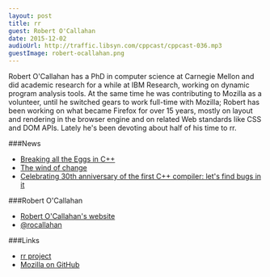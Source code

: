 ```yaml
---
layout: post
title: rr
guest: Robert O'Callahan
date: 2015-12-02
audioUrl: http://traffic.libsyn.com/cppcast/cppcast-036.mp3
guestImage: robert-ocallahan.png
---
```


Robert O'Callahan has a PhD in computer science at Carnegie Mellon and did academic research for a while at IBM Research, working on dynamic program analysis tools. At the same time he was contributing to Mozilla as a volunteer, until he switched gears to work full-time with Mozilla; Robert has been working on what became Firefox for over 15 years, mostly on layout and rendering in the browser engine and on related Web standards like CSS and DOM APIs. Lately he's been devoting about half of his time to rr.

###News

 - [Breaking all the Eggs in C++](http://scottmeyers.blogspot.com/2015/11/breaking-all-eggs-in-c.html)
 - [The wind of change](http://meetingcpp.com/index.php/br/items/the-wind-of-change.html)
 - [Celebrating 30th anniversary of the first C++ compiler: let's find bugs in it](http://www.viva64.com/en/b/0355/)
 
###Robert O'Callahan

 - [Robert O'Callahan's website](http://robert.ocallahan.org/)
 - [@rocallahan](https://twitter.com/rocallahan)

###Links

 - [rr project](http://rr-project.org/)
 - [Mozilla on GitHub](https://github.com/mozilla)
